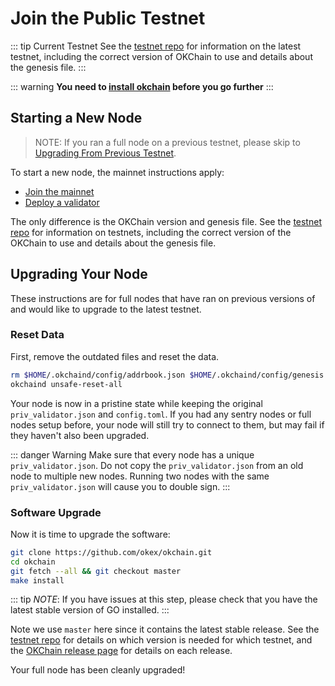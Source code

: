 <!--
order: 4
-->

# Join the Public Testnet 

::: tip Current Testnet
See the [testnet repo](https://github.com/okex/testnets) for
information on the latest testnet, including the correct version
of OKChain to use and details about the genesis file.
:::

::: warning
**You need to [install okchain](./install-okchain.html) before you go further**
:::

## Starting a New Node

> NOTE: If you ran a full node on a previous testnet, please skip to [Upgrading From Previous Testnet](#upgrading-from-previous-testnet).

To start a new node, the mainnet instructions apply:

- [Join the mainnet](./join-okchain-mainnet.html)
- [Deploy a validator](../validators/validators-guide-cli.html)

The only difference is the OKChain version and genesis file. See the [testnet repo](https://github.com/okex/testnets) for information on testnets, including the correct version of the OKChain to use and details about the genesis file.

## Upgrading Your Node

These instructions are for full nodes that have ran on previous versions of and would like to upgrade to the latest testnet.

### Reset Data

First, remove the outdated files and reset the data.

```bash
rm $HOME/.okchaind/config/addrbook.json $HOME/.okchaind/config/genesis.json
okchaind unsafe-reset-all
```

Your node is now in a pristine state while keeping the original `priv_validator.json` and `config.toml`. If you had any sentry nodes or full nodes setup before,
your node will still try to connect to them, but may fail if they haven't also
been upgraded.

::: danger Warning
Make sure that every node has a unique `priv_validator.json`. Do not copy the `priv_validator.json` from an old node to multiple new nodes. Running two nodes with the same `priv_validator.json` will cause you to double sign.
:::

### Software Upgrade

Now it is time to upgrade the software:

```bash
git clone https://github.com/okex/okchain.git
cd okchain
git fetch --all && git checkout master
make install
```

::: tip
_NOTE_: If you have issues at this step, please check that you have the latest stable version of GO installed.
:::

Note we use `master` here since it contains the latest stable release.
See the [testnet repo](https://github.com/okex/testnets) for details on which version is needed for which testnet, and the [OKChain release page](https://github.com/okex/okchain/releases) for details on each release.

Your full node has been cleanly upgraded!
